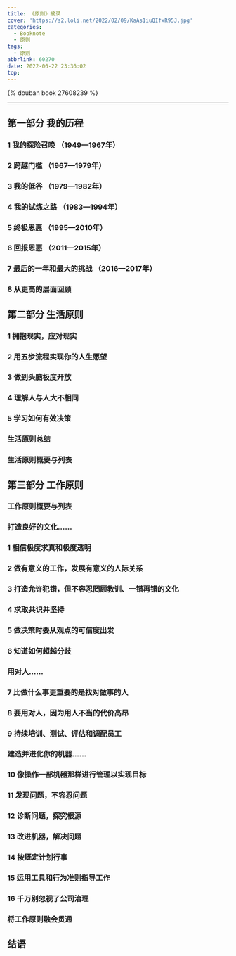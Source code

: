 ```yaml
---
title: 《原则》摘录
cover: 'https://s2.loli.net/2022/02/09/KaAs1iuQIfxR95J.jpg'
categories:
  - Booknote
  - 原则
tags:
  - 原则
abbrlink: 60270
date: 2022-06-22 23:36:02
top:
---
```


{% douban book 27608239 %}

---


## 第一部分 我的历程

### 1 我的探险召唤 （1949—1967年）

### 2 跨越门槛 （1967—1979年）

### 3 我的低谷 （1979—1982年）

### 4 我的试炼之路 （1983—1994年）

### 5 终极恩惠 （1995—2010年）

### 6 回报恩惠 （2011—2015年）

### 7 最后的一年和最大的挑战 （2016—2017年）

### 8 从更高的层面回顾

## 第二部分 生活原则

### 1 拥抱现实，应对现实

### 2 用五步流程实现你的人生愿望

### 3 做到头脑极度开放

### 4 理解人与人大不相同

### 5 学习如何有效决策

### 生活原则总结

### 生活原则概要与列表

## 第三部分 工作原则

### 工作原则概要与列表

### 打造良好的文化……

### 1 相信极度求真和极度透明

### 2 做有意义的工作，发展有意义的人际关系

### 3 打造允许犯错，但不容忍罔顾教训、一错再错的文化

### 4 求取共识并坚持

### 5 做决策时要从观点的可信度出发

### 6 知道如何超越分歧

### 用对人……

### 7 比做什么事更重要的是找对做事的人

### 8 要用对人，因为用人不当的代价高昂

### 9 持续培训、测试、评估和调配员工

### 建造并进化你的机器……

### 10 像操作一部机器那样进行管理以实现目标

### 11 发现问题，不容忍问题

### 12 诊断问题，探究根源

### 13 改进机器，解决问题

### 14 按既定计划行事

### 15 运用工具和行为准则指导工作

### 16 千万别忽视了公司治理

### 将工作原则融会贯通

## 结语
